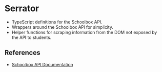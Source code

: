 # Serrator

- TypeScript definitions for the Schoolbox API.
- Wrappers around the Schoolbox API for simplicity.
- Helper functions for scraping information from the DOM not exposed by the API to students.

## References

- [Schoolbox API Documentation](https://github.com/schooltape/schoolbox-api-docs)
